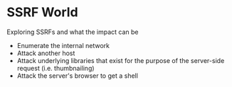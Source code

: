# SSRF World

Exploring SSRFs and what the impact can be

* Enumerate the internal network
* Attack another host
* Attack underlying libraries that exist for the purpose of the server-side request (i.e. thumbnailing)
* Attack the server's browser to get a shell

